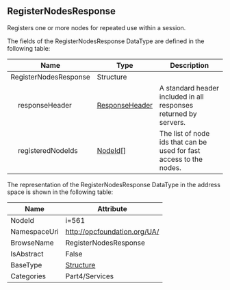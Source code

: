 <!-- datatype -->
## RegisterNodesResponse
Registers one or more nodes for repeated use within a session.  
<!-- end of description -->
The fields of the RegisterNodesResponse DataType are defined in the following table:  

|Name|Type|Description|
|---|---|---|
|RegisterNodesResponse|Structure||
|&nbsp;&nbsp;&nbsp;&nbsp;responseHeader|[ResponseHeader](../../../Part4/Services/ResponseHeader/readme.md)|A standard header included in all responses returned by servers.|
|&nbsp;&nbsp;&nbsp;&nbsp;registeredNodeIds|[NodeId](../../../Part3/DataTypes/NodeId/readme.md)[]|The list of node ids that can be used for fast access to the nodes.|

The representation of the RegisterNodesResponse DataType in the address space is shown in the following table:  

|Name|Attribute|
|---|---|
|NodeId|i=561|
|NamespaceUri|http://opcfoundation.org/UA/|
|BrowseName|RegisterNodesResponse|
|IsAbstract|False|
|BaseType|[Structure](../../../Part3/DataTypes/Structure/readme.md)|
|Categories|Part4/Services|

